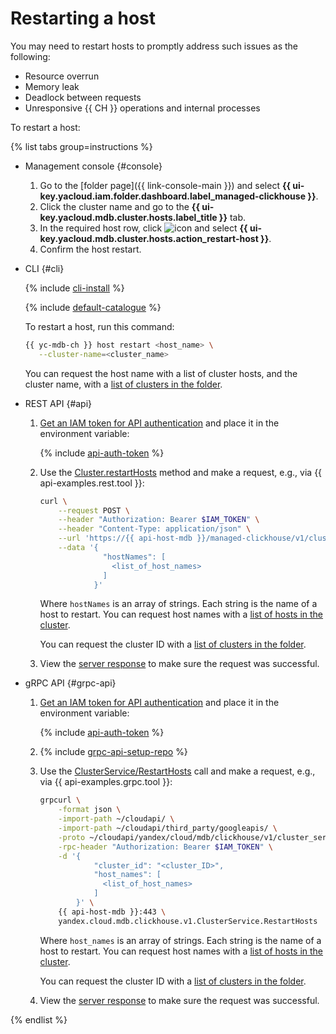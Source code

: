 # Restarting a host

You may need to restart hosts to promptly address such issues as the following:

* Resource overrun
* Memory leak
* Deadlock between requests
* Unresponsive {{ CH }} operations and internal processes

To restart a host:

{% list tabs group=instructions %}

- Management console {#console}

   1. Go to the [folder page]({{ link-console-main }}) and select **{{ ui-key.yacloud.iam.folder.dashboard.label_managed-clickhouse }}**.
   1. Click the cluster name and go to the **{{ ui-key.yacloud.mdb.cluster.hosts.label_title }}** tab.
   1. In the required host row, click ![icon](../../../_assets/console-icons/ellipsis.svg) and select **{{ ui-key.yacloud.mdb.cluster.hosts.action_restart-host }}**.
   1. Confirm the host restart.

- CLI {#cli}

   {% include [cli-install](../../cli-install.md) %}

   {% include [default-catalogue](../../default-catalogue.md) %}

   To restart a host, run this command:

   ```bash
   {{ yc-mdb-ch }} host restart <host_name> \
      --cluster-name=<cluster_name>
   ```

   You can request the host name with a list of cluster hosts, and the cluster name, with a [list of clusters in the folder](../../../managed-clickhouse/operations/cluster-list.md#list-clusters).

- REST API {#api}

   1. [Get an IAM token for API authentication](../../../managed-clickhouse/api-ref/authentication.md) and place it in the environment variable:

      {% include [api-auth-token](../../mdb/api-auth-token.md) %}

   1. Use the [Cluster.restartHosts](../../../managed-clickhouse/api-ref/Cluster/restartHosts.md) method and make a request, e.g., via {{ api-examples.rest.tool }}:

      ```bash
      curl \
          --request POST \
          --header "Authorization: Bearer $IAM_TOKEN" \
          --header "Content-Type: application/json" \
          --url 'https://{{ api-host-mdb }}/managed-clickhouse/v1/clusters/<cluster_ID>/hosts:restartHosts' \
          --data '{
                    "hostNames": [
                      <list_of_host_names>
                    ]
                  }'
      ```

      Where `hostNames` is an array of strings. Each string is the name of a host to restart. You can request host names with a [list of hosts in the cluster](../../../managed-clickhouse/operations/hosts.md#list-hosts).

      You can request the cluster ID with a [list of clusters in the folder](../../../managed-clickhouse/operations/cluster-list.md#list-clusters).

   1. View the [server response](../../../managed-clickhouse/api-ref/Cluster/restartHosts.md#responses) to make sure the request was successful.

- gRPC API {#grpc-api}

   1. [Get an IAM token for API authentication](../../../managed-clickhouse/api-ref/authentication.md) and place it in the environment variable:

      {% include [api-auth-token](../../mdb/api-auth-token.md) %}

   1. {% include [grpc-api-setup-repo](../../mdb/grpc-api-setup-repo.md) %}

   1. Use the [ClusterService/RestartHosts](../../../managed-clickhouse/api-ref/grpc/cluster_service.md#RestartHosts) call and make a request, e.g., via {{ api-examples.grpc.tool }}:

      ```bash
      grpcurl \
          -format json \
          -import-path ~/cloudapi/ \
          -import-path ~/cloudapi/third_party/googleapis/ \
          -proto ~/cloudapi/yandex/cloud/mdb/clickhouse/v1/cluster_service.proto \
          -rpc-header "Authorization: Bearer $IAM_TOKEN" \
          -d '{
                  "cluster_id": "<cluster_ID>",
                  "host_names": [
                    <list_of_host_names>
                  ]
              }' \
          {{ api-host-mdb }}:443 \
          yandex.cloud.mdb.clickhouse.v1.ClusterService.RestartHosts
      ```

      Where `host_names` is an array of strings. Each string is the name of a host to restart. You can request host names with a [list of hosts in the cluster](../../../managed-clickhouse/operations/hosts.md#list-hosts).

      You can request the cluster ID with a [list of clusters in the folder](../../../managed-clickhouse/operations/cluster-list.md#list-clusters).

   1. View the [server response](../../../managed-clickhouse/api-ref/grpc/cluster_service.md#Operation14) to make sure the request was successful.

{% endlist %}
